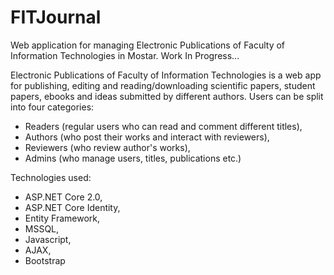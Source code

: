 # FITJournal
Web application for managing Electronic Publications of Faculty of Information Technologies in Mostar. Work In Progress...

Electronic Publications of Faculty of Information Technologies is a web app for publishing, editing and reading/downloading
scientific papers, student papers, ebooks and ideas submitted by different authors. Users can be split into four categories:
- Readers (regular users who can read and comment different titles),
- Authors (who post their works and interact with reviewers),
- Reviewers (who review author's works),
- Admins (who manage users, titles, publications etc.)

Technologies used: 
- ASP.NET Core 2.0, 
- ASP.NET Core Identity, 
- Entity Framework,
- MSSQL, 
- Javascript, 
- AJAX, 
- Bootstrap
